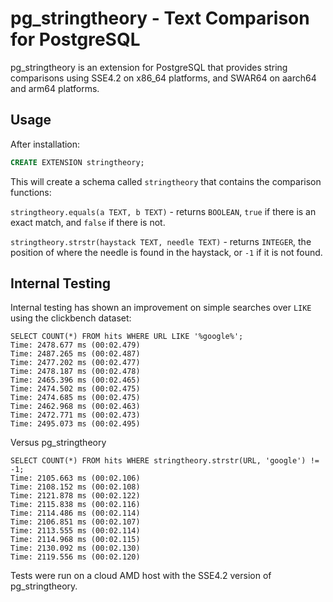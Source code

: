 # pg_stringtheory - Text Comparison for PostgreSQL

pg_stringtheory is an extension for PostgreSQL that provides string comparisons using SSE4.2 on x86_64 platforms, and SWAR64 on aarch64 and arm64 platforms.

## Usage

After installation:

```sql
CREATE EXTENSION stringtheory;
```

This will create a schema called `stringtheory` that contains the comparison functions:

`stringtheory.equals(a TEXT, b TEXT)` - returns `BOOLEAN`, `true` if there is an exact match, and `false` if there is not.

`stringtheory.strstr(haystack TEXT, needle TEXT)` - returns `INTEGER`, the position of where the needle is found in the haystack, or `-1` if it is not found.

## Internal Testing

Internal testing has shown an improvement on simple searches over `LIKE` using the clickbench dataset:

```
SELECT COUNT(*) FROM hits WHERE URL LIKE '%google%';
Time: 2478.677 ms (00:02.479)
Time: 2487.265 ms (00:02.487)
Time: 2477.202 ms (00:02.477)
Time: 2478.187 ms (00:02.478)
Time: 2465.396 ms (00:02.465)
Time: 2474.502 ms (00:02.475)
Time: 2474.685 ms (00:02.475)
Time: 2462.968 ms (00:02.463)
Time: 2472.771 ms (00:02.473)
Time: 2495.073 ms (00:02.495)
```

Versus pg_stringtheory

```
SELECT COUNT(*) FROM hits WHERE stringtheory.strstr(URL, 'google') != -1;
Time: 2105.663 ms (00:02.106)
Time: 2108.152 ms (00:02.108)
Time: 2121.878 ms (00:02.122)
Time: 2115.838 ms (00:02.116)
Time: 2114.486 ms (00:02.114)
Time: 2106.851 ms (00:02.107)
Time: 2113.555 ms (00:02.114)
Time: 2114.968 ms (00:02.115)
Time: 2130.092 ms (00:02.130)
Time: 2119.556 ms (00:02.120)
```

Tests were run on a cloud AMD host with the SSE4.2 version of pg_stringtheory.
